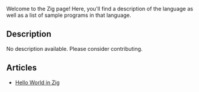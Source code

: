Welcome to the Zig page! Here, you'll find a description of the language as well as a list of sample programs in that language.

## Description

No description available. Please consider contributing.

## Articles

- [Hello World in Zig](https://sampleprograms.io/projects/hello-world/zig)